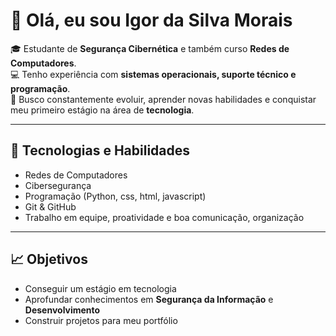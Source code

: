 # 👋 Olá, eu sou Igor da Silva Morais  

🎓 Estudante de **Segurança Cibernética** e também curso **Redes de Computadores**.  
💻 Tenho experiência com **sistemas operacionais, suporte técnico e programação**.  
🚀 Busco constantemente evoluir, aprender novas habilidades e conquistar meu primeiro estágio na área de **tecnologia**.  

---

## 🔧 Tecnologias e Habilidades
- Redes de Computadores  
- Cibersegurança  
- Programação (Python, css, html, javascript)  
- Git & GitHub  
- Trabalho em equipe, proatividade e boa comunicação, organização

---

## 📈 Objetivos
- Conseguir um estágio em tecnologia  
- Aprofundar conhecimentos em **Segurança da Informação** e **Desenvolvimento**  
- Construir projetos para meu portfólio


